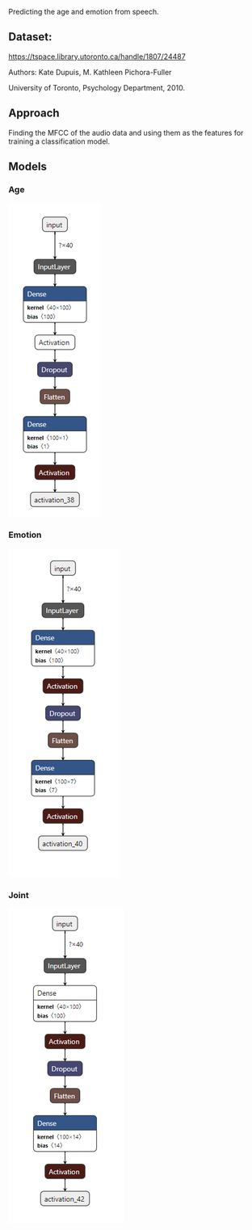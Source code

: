 Predicting the age and emotion from speech.

## Dataset: 

https://tspace.library.utoronto.ca/handle/1807/24487

Authors: Kate Dupuis, M. Kathleen Pichora-Fuller

University of Toronto, Psychology Department, 2010.

## Approach

Finding the MFCC of the audio data and using them as the features for training a classification model.

## Models

### Age 

![Model Architecture](images/age.PNG)


### Emotion

![Model Architecture](images/emotion.PNG)


### Joint

![Model Architecture](images/joint.PNG)
